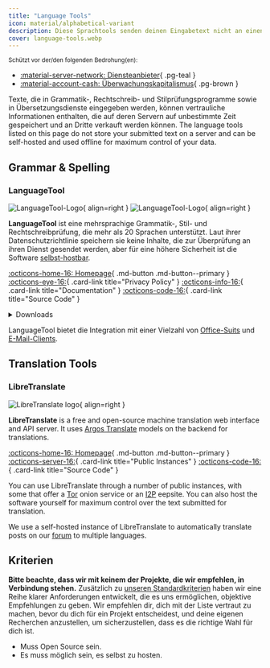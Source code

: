 ```yaml
---
title: "Language Tools"
icon: material/alphabetical-variant
description: Diese Sprachtools senden deinen Eingabetext nicht an einen Server und können offline und selbst gehostet verwendet werden.
cover: language-tools.webp
---
```


<small>Schützt vor der/den folgenden Bedrohung(en):</small>

- [:material-server-network: Diensteanbieter](basics/common-threats.md#privacy-from-service-providers){ .pg-teal }
- [:material-account-cash: Überwachungskapitalismus](basics/common-threats.md#surveillance-as-a-business-model){ .pg-brown }

Texte, die in Grammatik-, Rechtschreib- und Stilprüfungsprogramme sowie in Übersetzungsdienste eingegeben werden, können vertrauliche Informationen enthalten, die auf deren Servern auf unbestimmte Zeit gespeichert und an Dritte verkauft werden können. The language tools listed on this page do not store your submitted text on a server and can be self-hosted and used offline for maximum control of your data.

## Grammar & Spelling

### LanguageTool

<div class="admonition recommendation" markdown>

![LanguageTool-Logo](assets/img/language-tools/languagetool.svg#only-light){ align=right }
![LanguageTool-Logo](assets/img/language-tools/languagetool-dark.svg#only-dark){ align=right }

**LanguageTool** ist eine mehrsprachige Grammatik-, Stil- und Rechtschreibprüfung, die mehr als 20 Sprachen unterstützt. Laut ihrer Datenschutzrichtlinie speichern sie keine Inhalte, die zur Überprüfung an ihren Dienst gesendet werden, aber für eine höhere Sicherheit ist die Software [selbst-hostbar](https://dev.languagetool.org/http-server).

[:octicons-home-16: Homepage](https://languagetool.org){ .md-button .md-button--primary }
[:octicons-eye-16:](https://languagetool.org/legal/privacy){ .card-link title="Privacy Policy" }
[:octicons-info-16:](https://languagetooler.freshdesk.com/en/support/solutions){ .card-link title="Documentation" }
[:octicons-code-16:](https://github.com/languagetool-org){ .card-link title="Source Code" }

<details class="downloads" markdown>
<summary>Downloads</summary>

- [:simple-appstore: App Store](https://apps.apple.com/app/id1534275760)
- [:fontawesome-brands-windows: Windows](https://languagetool.org/windows-desktop)
- [:simple-apple: macOS](https://languagetool.org/mac-desktop)
- [:simple-firefoxbrowser: Firefox](https://addons.mozilla.org/firefox/addon/languagetool)
- [:simple-googlechrome: Chrome](https://chrome.google.com/webstore/detail/oldceeleldhonbafppcapldpdifcinji)
- [:fontawesome-brands-edge: Edge](https://microsoftedge.microsoft.com/addons/detail/hfjadhjooeceemgojogkhlppanjkbobc)
- [:simple-safari: Safari](https://apps.apple.com/app/id1534275760)

</details>

</div>

LanguageTool bietet die Integration mit einer Vielzahl von [Office-Suits](https://languagetool.org/services#text_editors) und [E-Mail-Clients](https://languagetool.org/services#mail_clients).

## Translation Tools

### LibreTranslate

<div class="admonition recommendation" markdown>

![LibreTranslate logo](assets/img/language-tools/libretranslate.png){ align=right }

**LibreTranslate** is a free and open-source machine translation web interface and API server. It uses [Argos Translate](https://github.com/argosopentech/argos-translate) models on the backend for translations.

[:octicons-home-16: Homepage](https://libretranslate.com){ .md-button .md-button--primary }
[:octicons-server-16:](https://github.com/LibreTranslate/LibreTranslate#mirrors){ .card-link title="Public Instances" }
[:octicons-code-16:](https://github.com/LibreTranslate/LibreTranslate){ .card-link title="Source Code" }

</div>

You can use LibreTranslate through a number of public instances, with some that offer a [Tor](tor.md) onion service or an [I2P](alternative-networks.md#i2p-the-invisible-internet-project) eepsite. You can also host the software yourself for maximum control over the text submitted for translation.

We use a self-hosted instance of LibreTranslate to automatically translate posts on our [forum](https://discuss.privacyguides.net) to multiple languages.

## Kriterien

**Bitte beachte, dass wir mit keinem der Projekte, die wir empfehlen, in Verbindung stehen.** Zusätzlich zu [unseren Standardkriterien](about/criteria.md) haben wir eine Reihe klarer Anforderungen entwickelt, die es uns ermöglichen, objektive Empfehlungen zu geben. Wir empfehlen dir, dich mit der Liste vertraut zu machen, bevor du dich für ein Projekt entscheidest, und deine eigenen Recherchen anzustellen, um sicherzustellen, dass es die richtige Wahl für dich ist.

- Muss Open Source sein.
- Es muss möglich sein, es selbst zu hosten.
